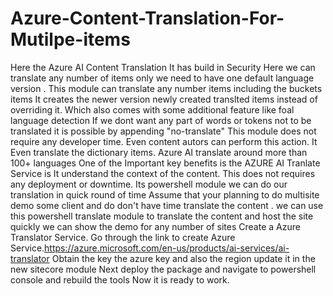# Azure-Content-Translation-For-Mutilpe-items
Here the Azure AI Content Translation
It has build in Security
Here we can translate any number of items only we need to have one default language version .
This module can translate any number items including the buckets items
It creates the newer version newly created translted items instead of overriding it.
Which also comes with some additional feature like foal language detection
If we dont want any part of words or tokens not to be translated it is possible by appending "no-translate"
This module does not require any developer time. Even content autors can perform this action.
It Even translate the dictionary items.
Azure AI translate around more than 100+ languages
One of the Important key benefits is the AZURE AI Tranlate Service is It understand the context of the content.
This does not requires any deployment or downtime.
Its powershell module we can do our translation in quick round of time
Assume that your planning to do multisite demo some client and do don't have time translate the content . we can use this powershell translate module to translate the content and host the site quickly we can show the demo for any number of sites
Create a Azure Translator Service. Go through the link to create Azure Service.https://azure.microsoft.com/en-us/products/ai-services/ai-translator
Obtain the key the azure key and also the region
update it in the new sitecore module
Next deploy the package and navigate to powershell console and rebuild the tools
Now it is ready to work.
